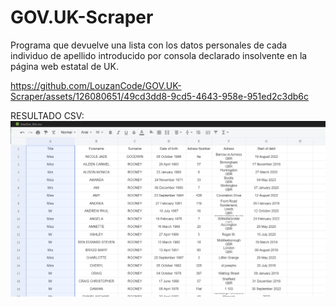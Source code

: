 # GOV.UK-Scraper

Programa que devuelve una lista con los datos personales de cada individuo de apellido introducido por consola declarado insolvente en la página web estatal de UK. 

https://github.com/LouzanCode/GOV.UK-Scraper/assets/126080651/49cd3dd8-9cd5-4643-958e-951ed2c3db6c

RESULTADO CSV:
![Captura](https://github.com/LouzanCode/GOV.UK-Scraper/blob/main/Captura-UK.PNG)
